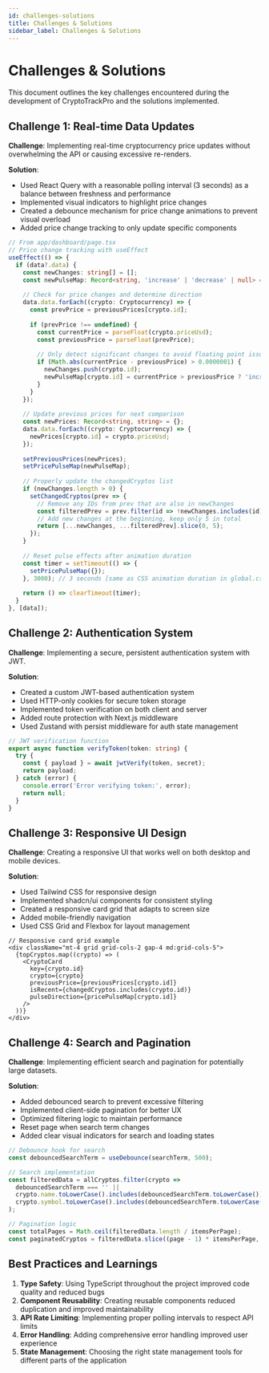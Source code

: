 ```yaml
---
id: challenges-solutions
title: Challenges & Solutions
sidebar_label: Challenges & Solutions
---
```


# Challenges & Solutions

This document outlines the key challenges encountered during the development of CryptoTrackPro and the solutions implemented.

## Challenge 1: Real-time Data Updates

**Challenge**: Implementing real-time cryptocurrency price updates without overwhelming the API or causing excessive re-renders.

**Solution**:
- Used React Query with a reasonable polling interval (3 seconds) as a balance between freshness and performance
- Implemented visual indicators to highlight price changes
- Created a debounce mechanism for price change animations to prevent visual overload
- Added price change tracking to only update specific components

```typescript
// From app/dashboard/page.tsx
// Price change tracking with useEffect
useEffect(() => {
  if (data?.data) {
    const newChanges: string[] = [];
    const newPulseMap: Record<string, 'increase' | 'decrease' | null> = {};
    
    // Check for price changes and determine direction
    data.data.forEach((crypto: Cryptocurrency) => {
      const prevPrice = previousPrices[crypto.id];
      
      if (prevPrice !== undefined) {
        const currentPrice = parseFloat(crypto.priceUsd);
        const previousPrice = parseFloat(prevPrice);
        
        // Only detect significant changes to avoid floating point issues
        if (Math.abs(currentPrice - previousPrice) > 0.0000001) {
          newChanges.push(crypto.id);
          newPulseMap[crypto.id] = currentPrice > previousPrice ? 'increase' : 'decrease';
        }
      }
    });
    
    // Update previous prices for next comparison
    const newPrices: Record<string, string> = {};
    data.data.forEach((crypto: Cryptocurrency) => {
      newPrices[crypto.id] = crypto.priceUsd;
    });
    
    setPreviousPrices(newPrices);
    setPricePulseMap(newPulseMap);
    
    // Properly update the changedCryptos list
    if (newChanges.length > 0) {
      setChangedCryptos(prev => {
        // Remove any IDs from prev that are also in newChanges
        const filteredPrev = prev.filter(id => !newChanges.includes(id));
        // Add new changes at the beginning, keep only 5 in total
        return [...newChanges, ...filteredPrev].slice(0, 5);
      });
    }
    
    // Reset pulse effects after animation duration
    const timer = setTimeout(() => {
      setPricePulseMap({});
    }, 3000); // 3 seconds [same as CSS animation duration in global.css]
    
    return () => clearTimeout(timer);
  }
}, [data]);
```

## Challenge 2: Authentication System

**Challenge**: Implementing a secure, persistent authentication system with JWT.

**Solution**:
- Created a custom JWT-based authentication system
- Used HTTP-only cookies for secure token storage
- Implemented token verification on both client and server
- Added route protection with Next.js middleware
- Used Zustand with persist middleware for auth state management

```typescript
// JWT verification function
export async function verifyToken(token: string) {
  try {
    const { payload } = await jwtVerify(token, secret);
    return payload;
  } catch (error) {
    console.error('Error verifying token:', error);
    return null;
  }
}
```

## Challenge 3: Responsive UI Design

**Challenge**: Creating a responsive UI that works well on both desktop and mobile devices.

**Solution**:
- Used Tailwind CSS for responsive design
- Implemented shadcn/ui components for consistent styling
- Created a responsive card grid that adapts to screen size
- Added mobile-friendly navigation
- Used CSS Grid and Flexbox for layout management

```tsx
// Responsive card grid example
<div className="mt-4 grid grid-cols-2 gap-4 md:grid-cols-5">
  {topCryptos.map((crypto) => (
    <CryptoCard 
      key={crypto.id} 
      crypto={crypto} 
      previousPrice={previousPrices[crypto.id]} 
      isRecent={changedCryptos.includes(crypto.id)}
      pulseDirection={pricePulseMap[crypto.id]}
    />
  ))}
</div>
```

## Challenge 4: Search and Pagination

**Challenge**: Implementing efficient search and pagination for potentially large datasets.

**Solution**:
- Added debounced search to prevent excessive filtering
- Implemented client-side pagination for better UX
- Optimized filtering logic to maintain performance
- Reset page when search term changes
- Added clear visual indicators for search and loading states

```typescript
// Debounce hook for search
const debouncedSearchTerm = useDebounce(searchTerm, 500);

// Search implementation
const filteredData = allCryptos.filter(crypto =>
  debouncedSearchTerm === '' || 
  crypto.name.toLowerCase().includes(debouncedSearchTerm.toLowerCase()) ||
  crypto.symbol.toLowerCase().includes(debouncedSearchTerm.toLowerCase())
);

// Pagination logic
const totalPages = Math.ceil(filteredData.length / itemsPerPage);
const paginatedCryptos = filteredData.slice((page - 1) * itemsPerPage, page * itemsPerPage);
```



## Best Practices and Learnings

1. **Type Safety**: Using TypeScript throughout the project improved code quality and reduced bugs
2. **Component Reusability**: Creating reusable components reduced duplication and improved maintainability
3. **API Rate Limiting**: Implementing proper polling intervals to respect API limits
4. **Error Handling**: Adding comprehensive error handling improved user experience
5. **State Management**: Choosing the right state management tools for different parts of the application